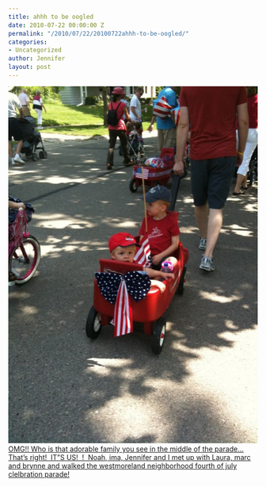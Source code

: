```yaml
---
title: ahhh to be oogled
date: 2010-07-22 00:00:00 Z
permalink: "/2010/07/22/20100722ahhh-to-be-oogled/"
categories:
- Uncategorized
author: Jennifer
layout: post
---
```


[<img title="july4parade_2010" height="720" alt="" width="540" class="alignleft size-full wp-image-826" src="/assets/images/ahhh-to-be-oogled/1280906984000-missing.jpg" />](http://www.flickr.com/photos/jenniferandJennifers_photos/sets/72157624296436355/)[OMG!! Who is that adorable family you see in the middle of the parade&#8230; That&#8217;s right!  IT&#8221;S US!  !  Noah, ima, Jennifer and I met up with Laura, marc and brynne and walked the westmoreland neighborhood fourth of july clelbration parade!](http://www.flickr.com/photos/jenniferandJennifers_photos/sets/72157624296436355/)
